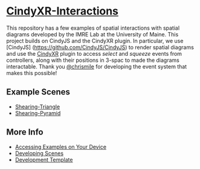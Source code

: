 # [CindyXR-Interactions](https://maine-imre.github.io/CindyXR-Interactions/)
This repository has a few examples of spatial interactions with spatial diagrams developed by the IMRE Lab at the University of Maine.
This project builds on CindyJS and the CindyXR plugin.  In particular, we use [CindyJS]
(https://github.com/CindyJS/CindyJS) to render spatial diagrams and use the [CindyXR](https://github.com/chrismile/CindyJS) plugin to access *select* and *squeeze* events from controllers, along with their positions in 3-spac to made the diagrams interactable.  Thank you [@chrismile](https://github.com/chrismile) for developing the event system that makes this possible!


## Example Scenes
* [Shearing-Triangle](https://maine-imre.github.io/CindyXR-Interactions/examples/01_Shearing_Triangle.html)
* [Shearing-Pyramid](https://maine-imre.github.io/CindyXR-Interactions/examples/01_Shearing_Pyramid.html)


## More Info
 - [Accessing Examples on Your Device](https://maine-imre.github.io/CindyXR-Interactions/docs/deviceaccess.md)
 - [Developing Scenes](https://maine-imre.github.io/CindyXR-Interactions/docs/newscenes.md)
 - [Development Template](https://maine-imre.github.io/CindyXR-Interactions/docs/templateexample.md)
